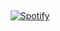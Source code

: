 &nbsp;<div align="center">
  [![Spotify](https://novatorem-neon-six.vercel.app/api/spotify?background_color=0d1117&border_color=ffffff)](https://open.spotify.com/user/31it45u2gvhmwrqfxhielypfgo4y)
</div>
